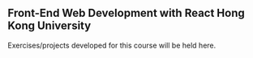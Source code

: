 ## Front-End Web Development with React Hong Kong University

Exercises/projects developed for this course will be held here.
